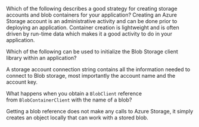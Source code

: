Which of the following describes a good strategy for creating storage accounts and blob containers for your application?
Creating an Azure Storage account is an administrative activity and can be done prior to deploying an application. Container creation is lightweight and is often driven by run-time data which makes it a good activity to do in your application.

Which of the following can be used to initialize the Blob Storage client library within an application?

A storage account connection string contains all the information needed to connect to Blob storage, most importantly the account name and the account key.

What happens when you obtain a `BlobClient` reference from `BlobContainerClient` with the name of a blob?

Getting a blob reference does not make any calls to Azure Storage, it simply creates an object locally that can work with a stored blob.
